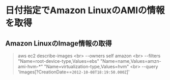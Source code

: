 # 日付指定でAmazon LinuxのAMIの情報を取得

## Amazon LinuxのImage情報の取得

> aws ec2 describe-images \<br>
> --owners self amazon \<br>
> --filters "Name=root-device-type,Values=ebs" "Name=name,Values=amzn-ami-hvm-*" "Name=virtualization-type,Values=hvm" \<br>
> --query 'Images[?CreationDate==`2012-10-08T18:19:50.000Z`]'



